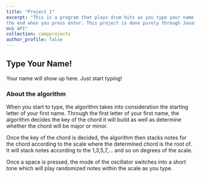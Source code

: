 ```yaml
---
title: "Project 1"
excerpt: "This is a program that plays drum hits as you type your name with a surprise at
the end when you press enter. This project is done purely through Javascript's
Web API"
collection: campprojects
author_profile: false
---
```

<script src="{{ site.baseurl }}{% link _campprojects/js/simplesynth.js %}"></script>
<script src="{{ site.baseurl }}{% link _campprojects/js/project-1.js %}"></script>

## Type Your Name!

<div>
<p id="name"> Your name will show up here. Just start typing! </p>
</div>

### About the algorithm

 When you start to type, the algorithm takes into consideration the starting letter of your first name. Through the first letter of your first name, the algorithm decides the key of the chord it will build as well as determine whether the chord will be major or minor.

Once the key of the chord is decided, the algorithm then stacks notes for the chord according to the scale where the determined chord is the root of. It will stack notes according to the 1,3,5,7,... and so on degrees of the scale.

Once a space is pressed, the mode of the oscillator switches into a short tone which will play randomized notes within the scale as you type.
